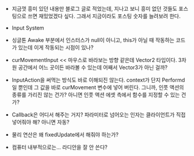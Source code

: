 - 지금껏 흥미 있던 내용만 블로그 글로 적었는데, 지나고 보니 흥미 없던 것들도 포스팅으로 쓰면 재밌었겠다 싶다. 그래서 지금이라도 포스팅 숫자를 늘려보려 한다.

- Input System

- 싱글톤 Awake 부분에서 인스터스가 null이 아니고, this가 아닐 때 작동하는 코드가 있는데 이게 작동되는 시점이 있나? 

- curMovementInput << 마우스로 바라보는 방향 같은데 Vector2 타입이다. 3차원 공간에서 어느 곳이든 바라볼 수 있는데 어째서 Vector3가 아닌 걸까?

- InputAction을 써먹는 방식도 바로 이해되진 않는다. context가 단지 Performd일 뿐인데 그 값을 바로 curMovement 변수에 넣어 버린다. 그니까, 인풋 액션의 종류를 가리진 않는 건가? 아니면 인풋 액션 에셋 측에서 함수를 지정할 수 있는 건가?

- Callback은 어디서 해주는 거지? 파라미터로 넘어오는 인자는 클라이언트가 직접 넣어줘야 해? 아니면 자동?

- 물리 연산은 왜 fixedUpdate에서 해줘야 하는가?

- 컴퓨터 내부적으로는... 라디안을 잘 안 쓴다?